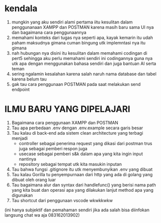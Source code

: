 # kendala 
1. mungkin yang aku sendiri alami pertama iitu kesulitan dalam penggunanaan XAMPP dan POSTMAN karena masih baru sama UI nya dan bagaimana cara penggunaannya
2. memahami konteks dari tugas nya seperti apa, kayak kemarin itu udah paham maksudnya gimana cuman bingung utk implemntasi nya itu gimana
3. nah hubungan nya disini itu kesulitan dalam memahami codingan di pert5 sehingga aku perlu memahami sendiri ini codingannya guna nya utk apa dengan menggunakan bahasa
   sendiri dan juga bantuan AI serta teman
4. sering ngalamin kesalahan karena salah naruh nama database dan tabel karena belum tau
5. gak tau cara penggunaan POSTMAN pada saat melakukan send endpoint

# ILMU BARU YANG DIPELAJARI
1. Bagaimana cara penggunaan XAMPP dan POSTMAN
2. Tau apa perbedaan .env dengan .env.example secara garis besar
3. Tau kalau di back-end ada sistem clean architecture yang terbagi menjadi
   - controller sebagai penerima request yang dikasi dari postman trus juga sebagai pemberi respon juga
   - usecase sebagai pemberi s&k dalam apa yang kita ingin input nantinya
   - repository sebagai tempat utk kita masukin inputan
4. Tau bahwa fungsi .gitignore itu utk menyembunyikan .env yang dibuat
5. Tau kalau Gorilla tu penyempurnaan dari http yang ada di golang yang dibuat oleh orang luar
6. Tau bagaimana alur dan syntax dari handlefunc() yang berisi nama path yang kita buat dan operasi apa yang dilakukan lanjut method apa yang digunakan
7. Tau shortcut dari penggunaan vscode wkwkkwkw

(ini hanya subjektif dan pemahaman sendiri jika ada salah bisa diinfokan langsung chat wa aja 083162013902)
